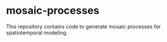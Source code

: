 # mosaic-processes
This repository contains code to generate mosaic processes for spatiotemporal modeling.
